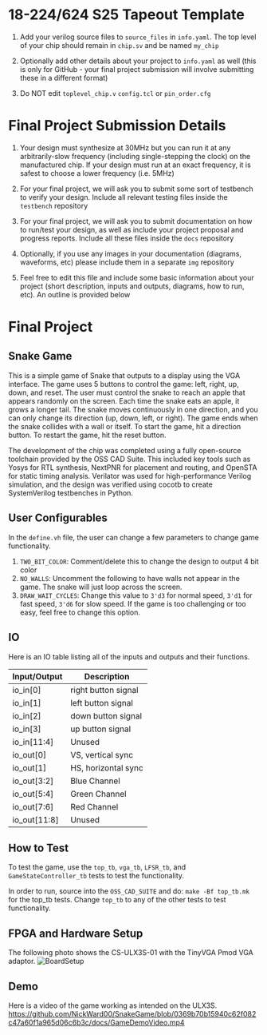# 18-224/624 S25 Tapeout Template


1. Add your verilog source files to `source_files` in `info.yaml`. The top level of your chip should remain in `chip.sv` and be named `my_chip`

  
  

2. Optionally add other details about your project to `info.yaml` as well (this is only for GitHub - your final project submission will involve submitting these in a different format)

3. Do NOT edit `toplevel_chip.v`  `config.tcl` or `pin_order.cfg`

 # Final Project Submission Details 
  
1. Your design must synthesize at 30MHz but you can run it at any arbitrarily-slow frequency (including single-stepping the clock) on the manufactured chip. If your design must run at an exact frequency, it is safest to choose a lower frequency (i.e. 5MHz)

  

2. For your final project, we will ask you to submit some sort of testbench to verify your design. Include all relevant testing files inside the `testbench` repository



3. For your final project, we will ask you to submit documentation on how to run/test your design, as well as include your project proposal and progress reports. Include all these files inside the `docs` repository



4. Optionally, if you use any images in your documentation (diagrams, waveforms, etc) please include them in a separate `img` repository


5. Feel free to edit this file and include some basic information about your project (short description, inputs and outputs, diagrams, how to run, etc). An outline is provided below

# Final Project

## Snake Game

This is a simple game of Snake that outputs to a display using the VGA interface. The game uses 5 buttons to control the game: left, right, up, down, and reset. The user must control the snake to reach an apple that appears randomly on the screen. Each time the snake eats an apple, it grows a longer tail. The snake moves continuously in one direction, and you can only change its direction (up, down, left, or right). The game ends when the snake collides with a wall or itself. To start the game, hit a direction button. To restart the game, hit the reset button.

The development of the chip was completed using a fully open-source toolchain provided by the OSS CAD Suite. This included key tools such as Yosys for RTL synthesis, NextPNR for placement and routing, and OpenSTA for static timing analysis. Verilator was used for high-performance Verilog simulation, and the design was verified using cocotb to create SystemVerilog testbenches in Python.

## User Configurables

In the `define.vh` file, the user can change a few parameters to change game functionality.
1. `TWO_BIT_COLOR`: Comment/delete this to change the design to output 4 bit color
2. `NO_WALLS`: Uncomment the following to have walls not appear in the game. The snake will just loop across the screen.
2. `DRAW_WAIT_CYCLES`: Change this value to `3'd3` for normal speed, `3'd1` for fast speed, `3'd6` for slow speed. If the game is too challenging or too easy, feel free to change this option.

## IO

Here is an IO table listing all of the inputs and outputs and their functions.

| Input/Output | Description|																
|--------------|--------------------------------------------------|
| io_in[0]     | right button signal                              |
| io_in[1]     | left button signal                               |
| io_in[2]     | down button signal                               |
| io_in[3]     | up button signal                                 |
| io_in[11:4]  | Unused                                           |
| io_out[0]    | VS, vertical sync                                |
| io_out[1]    | HS, horizontal sync                              |
| io_out[3:2]  | Blue Channel                                     |
| io_out[5:4]  | Green Channel                                    |
| io_out[7:6]  | Red Channel                                      |
| io_out[11:8] | Unused                                           |

## How to Test

To test the game, use the `top_tb`, `vga_tb`, `LFSR_tb`, and `GameStateController_tb` tests to test the functionality. 

In order to run, source into the `OSS_CAD_SUITE` and do: `make -Bf top_tb.mk` for the top_tb tests. Change `top_tb` to any of the other tests to test functionality.

## FPGA and Hardware Setup
The following photo shows the CS-ULX3S-01 with the TinyVGA Pmod VGA adaptor.
![BoardSetup](https://github.com/user-attachments/assets/7b50bd35-f102-4d88-b0d4-99c07c31cf5a)

## Demo
Here is a video of the game working as intended on the ULX3S.
https://github.com/NickWard00/SnakeGame/blob/0369b70b15940c62f082c47a60f1a965d06c6b3c/docs/GameDemoVideo.mp4

